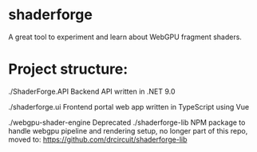 # shaderforge
A great tool to experiment and learn about WebGPU fragment shaders.

# Project structure:

./ShaderForge.API
Backend API written in .NET 9.0

./shaderforge.ui
Frontend portal web app written in TypeScript using Vue

./webgpu-shader-engine
Deprecated
./shaderforge-lib
NPM package to handle webgpu pipeline and rendering setup, no longer part of this repo, moved to: https://github.com/drcircuit/shaderforge-lib

